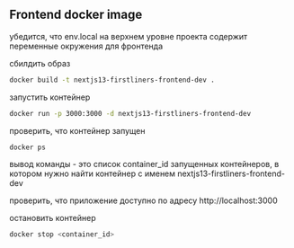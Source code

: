 
## Frontend docker image

убедится, что env.local на верхнем уровне проекта содержит переменные окружения для фронтенда

сбилдить образ
```bash
docker build -t nextjs13-firstliners-frontend-dev . 
````
запустить контейнер
```bash
docker run -p 3000:3000 -d nextjs13-firstliners-frontend-dev
```
проверить, что контейнер запущен
```bash
docker ps
```
вывод команды - это список container_id запущенных контейнеров, в котором нужно найти контейнер с именем nextjs13-firstliners-frontend-dev 

проверить, что приложение доступно по адресу http://localhost:3000

остановить контейнер
```bash
docker stop <container_id>
```

